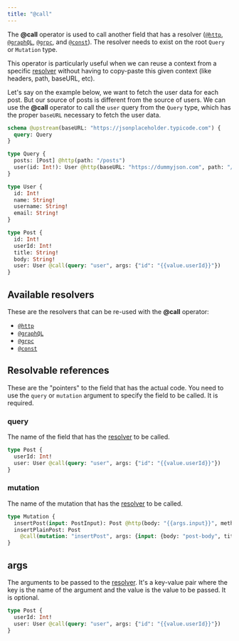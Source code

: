 ```yaml
---
title: "@call"
---
```


The **@call** operator is used to call another field that has a resolver ([`@http`], [`@graphQL`], [`@grpc`], and [`@const`]). The resolver needs to exist on the root `Query` or `Mutation` type.

This operator is particularly useful when we can reuse a context from a specific [resolver] without having to copy-paste this given context (like headers, path, baseURL, etc).

Let's say on the example below, we want to fetch the user data for each post. But our source of posts is different from the source of users. We can use the **@call** operator to call the `user` query from the `Query` type, which has the proper `baseURL` necessary to fetch the user data.

```graphql showLineNumbers
schema @upstream(baseURL: "https://jsonplaceholder.typicode.com") {
  query: Query
}

type Query {
  posts: [Post] @http(path: "/posts")
  user(id: Int!): User @http(baseURL: "https://dummyjson.com", path: "/users/{{args.id}}")
}

type User {
  id: Int!
  name: String!
  username: String!
  email: String!
}

type Post {
  id: Int!
  userId: Int!
  title: String!
  body: String!
  user: User @call(query: "user", args: {"id": "{{value.userId}}"})
}
```

## Available resolvers

These are the resolvers that can be re-used with the **@call** operator:

- [`@http`]
- [`@graphQL`]
- [`@grpc`]
- [`@const`]

## Resolvable references

These are the "pointers" to the field that has the actual code. You need to use the `query` or `mutation` argument to specify the field to be called. It is required.

### query

The name of the field that has the [resolver] to be called.

```graphql showLineNumbers
type Post {
  userId: Int!
  user: User @call(query: "user", args: {"id": "{{value.userId}}"})
}
```

### mutation

The name of the mutation that has the [resolver] to be called.

```graphql showLineNumbers
type Mutation {
  insertPost(input: PostInput): Post @http(body: "{{args.input}}", method: "POST", path: "/posts")
  insertPlainPost: Post
    @call(mutation: "insertPost", args: {input: {body: "post-body", title: "post-title", userId: 1}})
}
```

## args

The arguments to be passed to the [resolver]. It's a key-value pair where the key is the name of the argument and the value is the value to be passed. It is optional.

```graphql showLineNumbers
type Post {
  userId: Int!
  user: User @call(query: "user", args: {"id": "{{value.userId}}"})
}
```

[`@http`]: https://tailcall.run/docs/operators/http/
[`@graphQL`]: https://tailcall.run/docs/operators/graphql/
[`@grpc`]: https://tailcall.run/docs/operators/grpc/
[`@const`]: https://tailcall.run/docs/operators/const/
[resolver]: #available-resolvers
